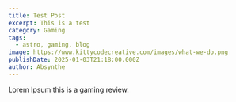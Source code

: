 ```yaml
---
title: Test Post
excerpt: This is a test
category: Gaming
tags:
  - astro, gaming, blog
image: https://www.kittycodecreative.com/images/what-we-do.png
publishDate: 2025-01-03T21:18:00.000Z
author: Absynthe
---
```

Lorem Ipsum this is a gaming review.
